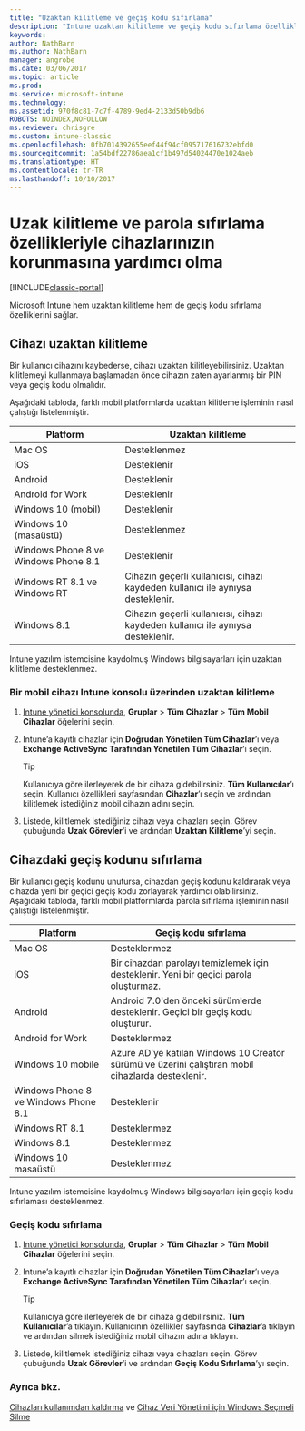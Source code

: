 ```yaml
---
title: "Uzaktan kilitleme ve geçiş kodu sıfırlama"
description: "Intune uzaktan kilitleme ve geçiş kodu sıfırlama özellikleri sunar."
keywords: 
author: NathBarn
ms.author: NathBarn
manager: angrobe
ms.date: 03/06/2017
ms.topic: article
ms.prod: 
ms.service: microsoft-intune
ms.technology: 
ms.assetid: 970f8c81-7c7f-4789-9ed4-2133d50b9db6
ROBOTS: NOINDEX,NOFOLLOW
ms.reviewer: chrisgre
ms.custom: intune-classic
ms.openlocfilehash: 0fb7014392655eef44f94cf095717616732ebfd0
ms.sourcegitcommit: 1a54bdf22786aea1cf1b497d54024470e1024aeb
ms.translationtype: HT
ms.contentlocale: tr-TR
ms.lasthandoff: 10/10/2017
---
```

# <a name="help-protect-your-devices-with-remote-lock-and-passcode-reset"></a>Uzak kilitleme ve parola sıfırlama özellikleriyle cihazlarınızın korunmasına yardımcı olma

[!INCLUDE[classic-portal](../includes/classic-portal.md)]

Microsoft Intune hem uzaktan kilitleme hem de geçiş kodu sıfırlama özelliklerini sağlar.

## <a name="lock-a-device-remotely"></a>Cihazı uzaktan kilitleme
Bir kullanıcı cihazını kaybederse, cihazı uzaktan kilitleyebilirsiniz. Uzaktan kilitlemeyi kullanmaya başlamadan önce cihazın zaten ayarlanmış bir PIN veya geçiş kodu olmalıdır.

Aşağıdaki tabloda, farklı mobil platformlarda uzaktan kilitleme işleminin nasıl çalıştığı listelenmiştir.

|Platform|Uzaktan kilitleme|
|------------|---------------|
|Mac OS|Desteklenmez|
|iOS|Desteklenir|
|Android|Desteklenir|
|Android for Work|Desteklenir|
|Windows 10 (mobil)|Desteklenir|
|Windows 10 (masaüstü)|Desteklenmez|
|Windows Phone 8 ve Windows Phone 8.1|Desteklenir|
|Windows RT 8.1 ve Windows RT|Cihazın geçerli kullanıcısı, cihazı kaydeden kullanıcı ile aynıysa desteklenir.|
|Windows 8.1|Cihazın geçerli kullanıcısı, cihazı kaydeden kullanıcı ile aynıysa desteklenir.|

Intune yazılım istemcisine kaydolmuş Windows bilgisayarları için uzaktan kilitleme desteklenmez.

### <a name="lock-a-mobile-device-remotely-through-the-intune-console"></a>Bir mobil cihazı Intune konsolu üzerinden uzaktan kilitleme

1.  [Intune yönetici konsolunda](https://manage.microsoft.com/), **Gruplar** &gt; **Tüm Cihazlar** &gt; **Tüm Mobil Cihazlar** öğelerini seçin.

2.  Intune’a kayıtlı cihazlar için **Doğrudan Yönetilen Tüm Cihazlar**’ı veya **Exchange ActiveSync Tarafından Yönetilen Tüm Cihazlar**’ı seçin.

    > [!TIP]
    > Kullanıcıya göre ilerleyerek de bir cihaza gidebilirsiniz. **Tüm Kullanıcılar**’ı seçin. Kullanıcı özellikleri sayfasından **Cihazlar**’ı seçin ve ardından kilitlemek istediğiniz mobil cihazın adını seçin.

3.  Listede, kilitlemek istediğiniz cihazı veya cihazları seçin. Görev çubuğunda **Uzak Görevler**’i ve ardından **Uzaktan Kilitleme**’yi seçin.

## <a name="reset-the-passcode-on-a-device"></a>Cihazdaki geçiş kodunu sıfırlama
Bir kullanıcı geçiş kodunu unutursa, cihazdan geçiş kodunu kaldırarak veya cihazda yeni bir geçici geçiş kodu zorlayarak yardımcı olabilirsiniz. Aşağıdaki tabloda, farklı mobil platformlarda parola sıfırlama işleminin nasıl çalıştığı listelenmiştir.

|Platform|Geçiş kodu sıfırlama|
|------------|------------------|
|Mac OS|Desteklenmez|
|iOS|Bir cihazdan parolayı temizlemek için desteklenir. Yeni bir geçici parola oluşturmaz.|
|Android|Android 7.0'den önceki sürümlerde desteklenir. Geçici bir geçiş kodu oluşturur.|
|Android for Work|Desteklenmez|
|Windows 10 mobile|Azure AD’ye katılan Windows 10 Creator sürümü ve üzerini çalıştıran mobil cihazlarda desteklenir.|
|Windows Phone 8 ve Windows Phone 8.1|Desteklenir|
|Windows RT 8.1|Desteklenmez|
|Windows 8.1|Desteklenmez|
|Windows 10 masaüstü|Desteklenmez|

Intune yazılım istemcisine kaydolmuş Windows bilgisayarları için geçiş kodu sıfırlaması desteklenmez.

### <a name="reset-a-passcode"></a>Geçiş kodu sıfırlama

1.  [Intune yönetici konsolunda](https://manage.microsoft.com/), **Gruplar** &gt; **Tüm Cihazlar** &gt; **Tüm Mobil Cihazlar** öğelerini seçin.

2.  Intune’a kayıtlı cihazlar için **Doğrudan Yönetilen Tüm Cihazlar**’ı veya **Exchange ActiveSync Tarafından Yönetilen Tüm Cihazlar**’ı seçin.

    > [!TIP]
    > Kullanıcıya göre ilerleyerek de bir cihaza gidebilirsiniz. **Tüm Kullanıcılar**’a tıklayın. Kullanıcının özellikler sayfasında **Cihazlar**’a tıklayın ve ardından silmek istediğiniz mobil cihazın adına tıklayın.

3.  Listede, kilitlemek istediğiniz cihazı veya cihazları seçin. Görev çubuğunda **Uzak Görevler**’i ve ardından **Geçiş Kodu Sıfırlama**’yı seçin.


### <a name="see-also"></a>Ayrıca bkz.
[Cihazları kullanımdan kaldırma](retire-devices-from-microsoft-intune-management.md) ve [Cihaz Veri Yönetimi için Windows Seçmeli Silme](http://technet.microsoft.com/library/dn486874.aspx)
